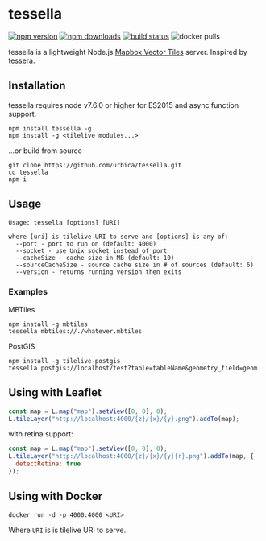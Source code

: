 # tessella

[![npm version](https://img.shields.io/npm/v/tessella.svg)](https://www.npmjs.com/package/tessella)
[![npm downloads](https://img.shields.io/npm/dt/tessella.svg)](https://www.npmjs.com/package/tessella)
[![build status](https://travis-ci.org/urbica/tessella.svg?branch=master)](https://travis-ci.org/urbica/tessella)
![docker pulls](https://img.shields.io/docker/pulls/urbica/tessella.svg)

tessella is a lightweight Node.js [Mapbox Vector Tiles](https://github.com/mapbox/vector-tile-spec) server.
Inspired by [tessera](https://github.com/mojodna/tessera).

## Installation

tessella requires node v7.6.0 or higher for ES2015 and async function support.

```shell
npm install tessella -g
npm install -g <tilelive modules...>
```

...or build from source

```shell
git clone https://github.com/urbica/tessella.git
cd tessella
npm i
```

## Usage

```shell
Usage: tessella [options] [URI]

where [uri] is tilelive URI to serve and [options] is any of:
  --port - port to run on (default: 4000)
  --socket - use Unix socket instead of port
  --cacheSize - cache size in MB (default: 10)
  --sourceCacheSize - source cache size in # of sources (default: 6)
  --version - returns running version then exits
```

### Examples

MBTiles

```shell
npm install -g mbtiles
tessella mbtiles://./whatever.mbtiles
```

PostGIS

```shell
npm install -g tilelive-postgis
tessella postgis://localhost/test?table=tableName&geometry_field=geom
```

## Using with Leaflet

```js
const map = L.map("map").setView([0, 0], 0);
L.tileLayer("http://localhost:4000/{z}/{x}/{y}.png").addTo(map);
```

with retina support:

```js
const map = L.map("map").setView([0, 0], 0);
L.tileLayer("http://localhost:4000/{z}/{x}/{y}{r}.png").addTo(map, {
  detectRetina: true
});
```

## Using with Docker

```shell
docker run -d -p 4000:4000 <URI>
```

Where `URI` is is tilelive URI to serve.
